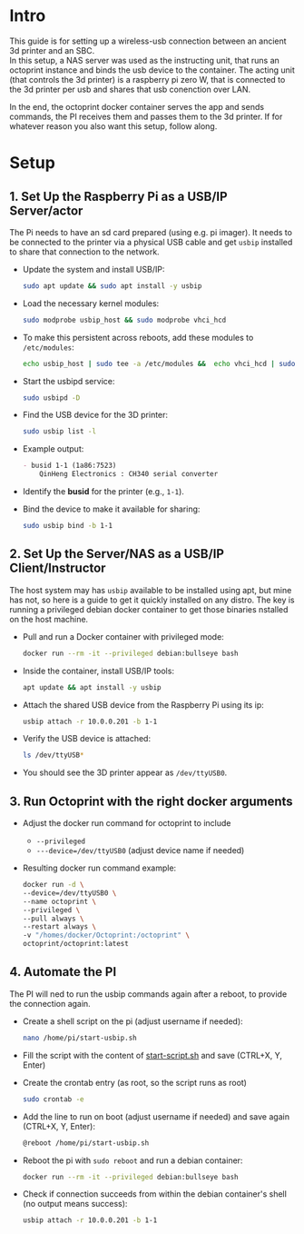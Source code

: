 # Intro

This guide is for setting up a wireless-usb connection between an ancient 3d printer and an SBC.  
In this setup, a NAS server was used as the instructing unit, that runs an octoprint instance and binds the usb device to the container. 
The acting unit (that controls the 3d printer) is a raspberry pi zero W, that is connected to the 3d printer per usb and shares that usb conenction over LAN.

In the end, the octoprint docker container serves the app and sends commands, the PI receives them and passes them to the 3d printer.
If for whatever reason you also want this setup, follow along.

# Setup 

## 1. Set Up the Raspberry Pi as a USB/IP Server/actor

The Pi needs to have an sd card prepared (using e.g. pi imager). It needs to be connected to the printer via a physical USB cable and get `usbip` installed to share that connection to the network.

- Update the system and install USB/IP:
  ```bash
  sudo apt update && sudo apt install -y usbip
  ```

- Load the necessary kernel modules:
  ```bash
  sudo modprobe usbip_host && sudo modprobe vhci_hcd
  ```

- To make this persistent across reboots, add these modules to `/etc/modules`:
  ```bash
  echo usbip_host | sudo tee -a /etc/modules &&  echo vhci_hcd | sudo tee -a /etc/modules
  ```

- Start the usbipd service:
  ```bash
  sudo usbipd -D
  ```

- Find the USB device for the 3D printer:
  ```bash
  sudo usbip list -l
  ```

- Example output:
  ```markdown
  - busid 1-1 (1a86:7523)
      QinHeng Electronics : CH340 serial converter
  ```

- Identify the **busid** for the printer (e.g., `1-1`).

- Bind the device to make it available for sharing:
  ```bash
  sudo usbip bind -b 1-1
  ```

## 2. Set Up the Server/NAS as a USB/IP Client/Instructor

The host system may has `usbip` available to be installed using apt, but mine has not, so here is a guide to get it quickly installed on any distro.
The key is running a privileged debian docker container to get those binaries nstalled on the host machine.

- Pull and run a Docker container with privileged mode:
  ```bash
  docker run --rm -it --privileged debian:bullseye bash
  ```

- Inside the container, install USB/IP tools:
  ```bash
  apt update && apt install -y usbip
  ```

- Attach the shared USB device from the Raspberry Pi using its ip:
  ```bash
  usbip attach -r 10.0.0.201 -b 1-1
  ```

- Verify the USB device is attached:
  ```bash
  ls /dev/ttyUSB*
  ```

- You should see the 3D printer appear as `/dev/ttyUSB0`.

## 3. Run Octoprint with the right docker arguments

- Adjust the docker run command for octoprint to include
  - `--privileged`
  - `---device=/dev/ttyUSB0` (adjust device name if needed)

- Resulting docker run command example:
  ```bash
  docker run -d \
  --device=/dev/ttyUSB0 \
  --name octoprint \
  --privileged \
  --pull always \
  --restart always \
  -v "/homes/docker/Octoprint:/octoprint" \
  octoprint/octoprint:latest
  ```

## 4. Automate the PI

The PI will ned to run the usbip commands again after a reboot, to provide the connection again. 

- Create a shell script on the pi (adjust username if needed):
  ```bash
  nano /home/pi/start-usbip.sh
  ```

- Fill the script with the content of [start-script.sh](start-script.sh) and save (CTRL+X, Y, Enter)

- Create the crontab entry (as root, so the script runs as root)
  ```bash
  sudo crontab -e
  ```

- Add the line to run on boot (adjust username if needed) and save again (CTRL+X, Y, Enter):
  ```bash
  @reboot /home/pi/start-usbip.sh
  ```

- Reboot the pi with `sudo reboot` and run a debian container:
  ```bash
  docker run --rm -it --privileged debian:bullseye bash
  ```
- Check if connection succeeds from within the debian container's shell (no output means success):
  ```bash
  usbip attach -r 10.0.0.201 -b 1-1
  ```
